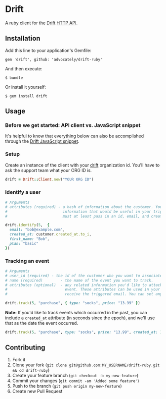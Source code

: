 # Drift

A ruby client for the [Drift](https://www.drift.com/) [HTTP API](http://help.drift.com/developer-docs/http-api).

## Installation

Add this line to your application's Gemfile:

    gem 'drift', github: 'advocately/drift-ruby'

And then execute:

    $ bundle

Or install it yourself:

    $ gem install drift

## Usage

### Before we get started: API client vs. JavaScript snippet

It's helpful to know that everything below can also be accomplished
through the [Drift JavaScript snippet](http://help.drift.com/developer-docs/javascript-sdk).

### Setup

Create an instance of the client with your [drift](https://www.drift.com/) organization id. You'll have to ask the support team what your ORG ID is.

```ruby
drift = Drift::Client.new("YOUR ORG ID")
```

### Identify a user

```ruby
# Arguments
# attributes (required) - a hash of information about the customer. You can pass any
#                         information that would be useful in your triggers. You 
#                         must at least pass in an id, email, and created_at timestamp.

drift.identify(5,  {
  email: "bob@example.com",
  created_at: customer.created_at.to_i,
  first_name: "Bob",
  plan: "basic"
})
```

### Tracking an event

```ruby
# Arguments
# user_id (required) - the id of the customer who you want to associate with the event.
# name (required)        - the name of the event you want to track.
# attributes (optional)  - any related information you'd like to attach to this
#                          event. These attributes can be used in your triggers to control who should
#                          receive the triggered email. You can set any number of data values.

drift.track(5, "purchase", { type: "socks", price: "13.99" })
```

**Note:** If you'd like to track events which occurred in the past, you can include a `created_at` attribute
(in seconds since the epoch), and we'll use that as the date the event occurred.

```ruby
drift.track(5, "purchase", type: "socks", price: "13.99", created_at: 1365436200)
```

## Contributing

1. Fork it
2. Clone your fork (`git clone git@github.com:MY_USERNAME/drift-ruby.git && cd drift-ruby`)
3. Create your feature branch (`git checkout -b my-new-feature`)
4. Commit your changes (`git commit -am 'Added some feature'`)
5. Push to the branch (`git push origin my-new-feature`)
6. Create new Pull Request
